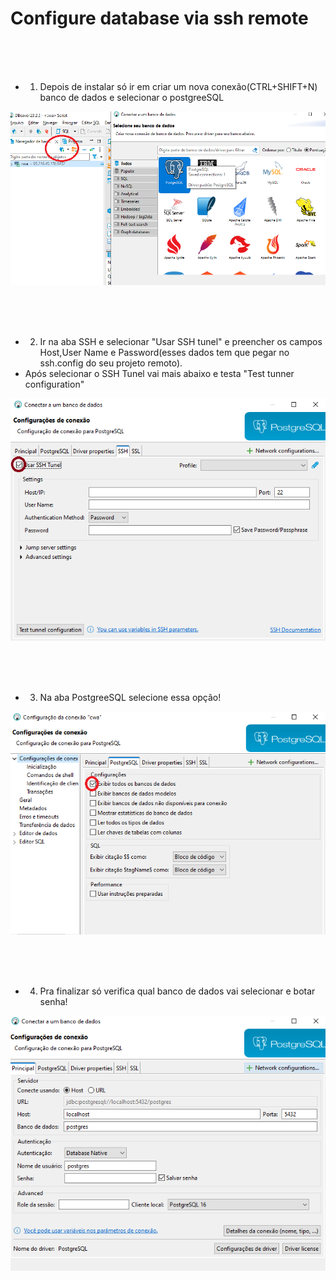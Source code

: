 
# Configure database via ssh remote

<br><br><br>


- 1) Depois de instalar só ir em criar um nova conexão(CTRL+SHIFT+N) banco de dados e selecionar o postgreeSQL

![Alt text](image.png)

<br><br><br>

- 2) Ir na aba SSH e selecionar "Usar SSH tunel" e preencher os campos Host,User Name e Password(esses dados tem que pegar no ssh.config do seu projeto remoto).
- Após selecionar o SSH Tunel vai mais abaixo e testa "Test tunner configuration"

![Alt text](image-2.png)

<br><br><br>

- 3) Na aba PostgreeSQL selecione essa opção!

![Alt text](image-3.png)

<br><br><br>

- 4) Pra finalizar só verifica qual banco de dados vai selecionar e botar senha!

![Alt text](image-4.png)